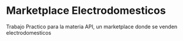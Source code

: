 # Marketplace Electrodomesticos
 Trabajo Practico para la materia API, un marketplace donde se venden electrodomesticos
